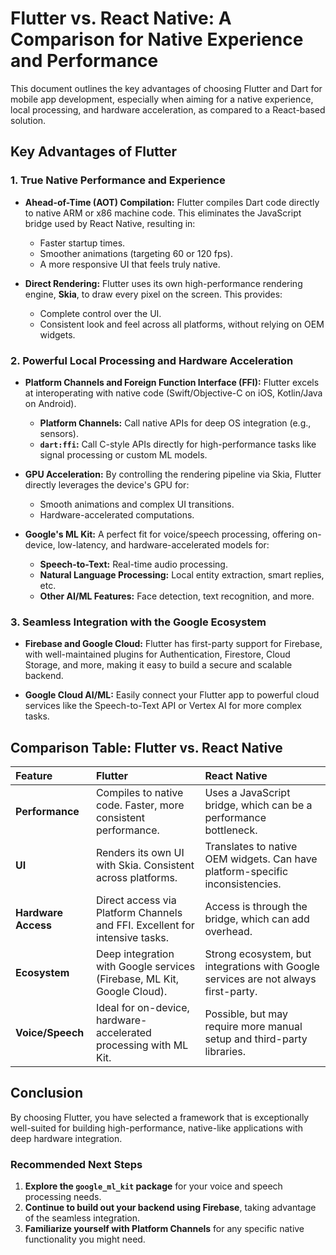 # Flutter vs. React Native: A Comparison for Native Experience and Performance

This document outlines the key advantages of choosing Flutter and Dart for mobile app development, especially when aiming for a native experience, local processing, and hardware acceleration, as compared to a React-based solution.

## Key Advantages of Flutter

### 1. True Native Performance and Experience

* **Ahead-of-Time (AOT) Compilation:** Flutter compiles Dart code directly to native ARM or x86 machine code. This eliminates the JavaScript bridge used by React Native, resulting in:
  * Faster startup times.
  * Smoother animations (targeting 60 or 120 fps).
  * A more responsive UI that feels truly native.

* **Direct Rendering:** Flutter uses its own high-performance rendering engine, **Skia**, to draw every pixel on the screen. This provides:
  * Complete control over the UI.
  * Consistent look and feel across all platforms, without relying on OEM widgets.

### 2. Powerful Local Processing and Hardware Acceleration

* **Platform Channels and Foreign Function Interface (FFI):** Flutter excels at interoperating with native code (Swift/Objective-C on iOS, Kotlin/Java on Android).
  * **Platform Channels:** Call native APIs for deep OS integration (e.g., sensors).
  * **`dart:ffi`:** Call C-style APIs directly for high-performance tasks like signal processing or custom ML models.

* **GPU Acceleration:** By controlling the rendering pipeline via Skia, Flutter directly leverages the device's GPU for:
  * Smooth animations and complex UI transitions.
  * Hardware-accelerated computations.

* **Google's ML Kit:** A perfect fit for voice/speech processing, offering on-device, low-latency, and hardware-accelerated models for:
  * **Speech-to-Text:** Real-time audio processing.
  * **Natural Language Processing:** Local entity extraction, smart replies, etc.
  * **Other AI/ML Features:** Face detection, text recognition, and more.

### 3. Seamless Integration with the Google Ecosystem

* **Firebase and Google Cloud:** Flutter has first-party support for Firebase, with well-maintained plugins for Authentication, Firestore, Cloud Storage, and more, making it easy to build a secure and scalable backend.

* **Google Cloud AI/ML:** Easily connect your Flutter app to powerful cloud services like the Speech-to-Text API or Vertex AI for more complex tasks.

## Comparison Table: Flutter vs. React Native

| Feature | Flutter | React Native |
| :--- | :--- | :--- |
| **Performance** | Compiles to native code. Faster, more consistent performance. | Uses a JavaScript bridge, which can be a performance bottleneck. |
| **UI** | Renders its own UI with Skia. Consistent across platforms. | Translates to native OEM widgets. Can have platform-specific inconsistencies. |
| **Hardware Access** | Direct access via Platform Channels and FFI. Excellent for intensive tasks. | Access is through the bridge, which can add overhead. |
| **Ecosystem** | Deep integration with Google services (Firebase, ML Kit, Google Cloud). | Strong ecosystem, but integrations with Google services are not always first-party. |
| **Voice/Speech** | Ideal for on-device, hardware-accelerated processing with ML Kit. | Possible, but may require more manual setup and third-party libraries. |

## Conclusion

By choosing Flutter, you have selected a framework that is exceptionally well-suited for building high-performance, native-like applications with deep hardware integration.

### Recommended Next Steps

1. **Explore the `google_ml_kit` package** for your voice and speech processing needs.
2. **Continue to build out your backend using Firebase**, taking advantage of the seamless integration.
3. **Familiarize yourself with Platform Channels** for any specific native functionality you might need.
